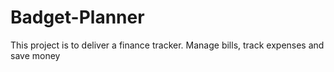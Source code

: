 # Badget-Planner
This project is to deliver a finance tracker. Manage bills, track expenses and save money
